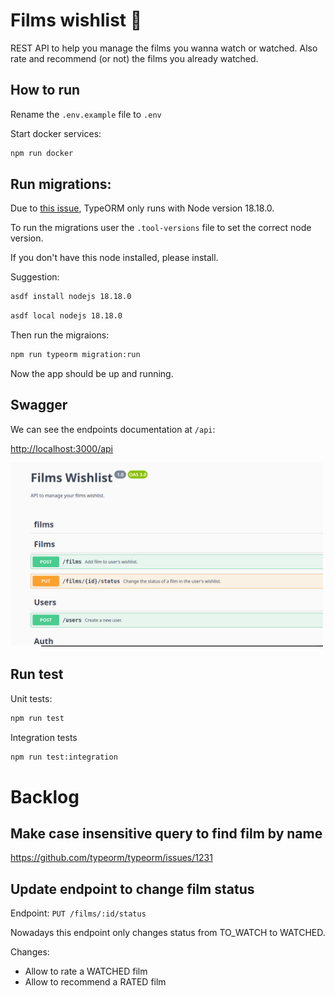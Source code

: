 # Films wishlist :movie_camera:

REST API to help you manage the films you wanna watch or watched. Also rate and recommend (or not) the films you already watched.

## How to run

Rename the `.env.example` file to `.env`

Start docker services:

```sh
npm run docker
```

## Run migrations:

Due to [this issue](https://github.com/typeorm/typeorm/issues/10537), TypeORM only runs with Node version 18.18.0.

To run the migrations user the `.tool-versions` file to set the correct node version.

If you don't have this node installed, please install.

Suggestion:

```sh
asdf install nodejs 18.18.0
```

```sh
asdf local nodejs 18.18.0
```

Then run the migraions:

```sh
npm run typeorm migration:run
```

Now the app should be up and running.

## Swagger

We can see the endpoints documentation at `/api`:

[http://localhost:3000/api](http://localhost:3000/api)

<img src="./docs/images/swagger.png" width="500">

## Run test

Unit tests:

```sh
npm run test
```

Integration tests

```sh
npm run test:integration
```

# Backlog

## Make case insensitive query to find film by name

https://github.com/typeorm/typeorm/issues/1231


## Update endpoint to change film status

Endpoint: `PUT /films/:id/status`

Nowadays this endpoint only changes status from TO_WATCH to WATCHED. 

Changes:
- Allow to rate a WATCHED film
- Allow to recommend a RATED film